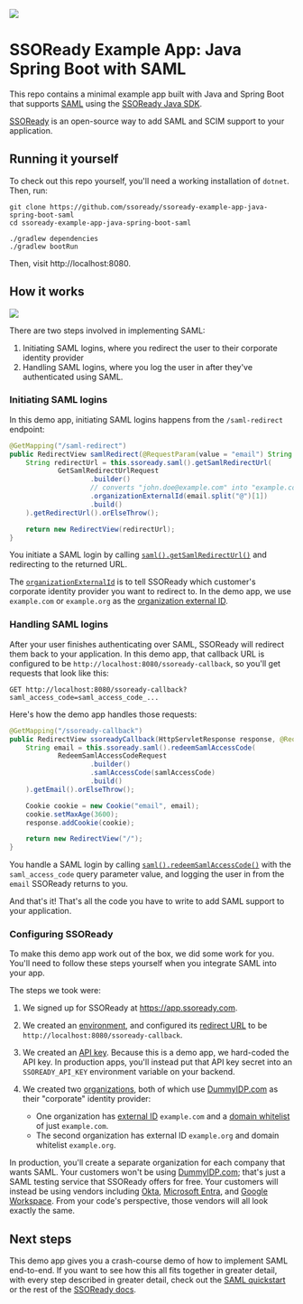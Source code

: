 ![](https://i.imgur.com/oaig6Au.gif)

# SSOReady Example App: Java Spring Boot with SAML

This repo contains a minimal example app built with Java and Spring Boot that
supports [SAML](https://ssoready.com/docs/saml/saml-quickstart) using the
[SSOReady Java SDK](https://github.com/ssoready/ssoready-java).

[SSOReady](https://github.com/ssoready/ssoready) is an open-source way to add
SAML and SCIM support to your application.

## Running it yourself

To check out this repo yourself, you'll need a working installation of `dotnet`.
Then, run:

```
git clone https://github.com/ssoready/ssoready-example-app-java-spring-boot-saml
cd ssoready-example-app-java-spring-boot-saml

./gradlew dependencies
./gradlew bootRun
```

Then, visit http://localhost:8080.

## How it works

![](https://i.imgur.com/DkcXB4F.png)

There are two steps involved in implementing SAML:

1. Initiating SAML logins, where you redirect the user to their corporate
   identity provider
2. Handling SAML logins, where you log the user in after they've authenticated
   using SAML.

### Initiating SAML logins

In this demo app, initiating SAML logins happens from the `/saml-redirect`
endpoint:

```java
@GetMapping("/saml-redirect")
public RedirectView samlRedirect(@RequestParam(value = "email") String email) {
    String redirectUrl = this.ssoready.saml().getSamlRedirectUrl(
            GetSamlRedirectUrlRequest
                    .builder()
                    // converts "john.doe@example.com" into "example.com"
                    .organizationExternalId(email.split("@")[1])
                    .build()
    ).getRedirectUrl().orElseThrow();

    return new RedirectView(redirectUrl);
}
```

You initiate a SAML login by calling
[`saml().getSamlRedirectUrl()`](https://ssoready.com/docs/api-reference/saml/get-saml-redirect-url)
and redirecting to the returned URL.

The
[`organizationExternalId`](https://ssoready.com/docs/api-reference/saml/get-saml-redirect-url#request.body.organizationExternalId)
is to tell SSOReady which customer's corporate identity provider you want to
redirect to. In the demo app, we use `example.com` or `example.org` as the
[organization external
ID](https://ssoready.com/docs/ssoready-concepts/organizations#organization-external-id).

### Handling SAML logins

After your user finishes authenticating over SAML, SSOReady will redirect them
back to your application. In this demo app, that callback URL is configured to
be `http://localhost:8080/ssoready-callback`, so you'll get requests that look
like this:

```
GET http://localhost:8080/ssoready-callback?saml_access_code=saml_access_code_...
```

Here's how the demo app handles those requests:

```java
@GetMapping("/ssoready-callback")
public RedirectView ssoreadyCallback(HttpServletResponse response, @RequestParam(value = "saml_access_code") String samlAccessCode) {
    String email = this.ssoready.saml().redeemSamlAccessCode(
            RedeemSamlAccessCodeRequest
                    .builder()
                    .samlAccessCode(samlAccessCode)
                    .build()
    ).getEmail().orElseThrow();

    Cookie cookie = new Cookie("email", email);
    cookie.setMaxAge(3600);
    response.addCookie(cookie);

    return new RedirectView("/");
}
```

You handle a SAML login by calling
[`saml().redeemSamlAccessCode()`](https://ssoready.com/docs/api-reference/saml/redeem-saml-access-code)
with the `saml_access_code` query parameter value, and logging the user in from
the `email` SSOReady returns to you.

And that's it! That's all the code you have to write to add SAML support to your
application.

### Configuring SSOReady

To make this demo app work out of the box, we did some work for you. You'll need
to follow these steps yourself when you integrate SAML into your app.

The steps we took were:

1. We signed up for SSOReady at https://app.ssoready.com.
2. We created an
   [environment](https://ssoready.com/docs/ssoready-concepts/environments), and
   configured its [redirect
   URL](https://ssoready.com/docs/ssoready-concepts/environments#redirect-url)
   to be `http://localhost:8080/ssoready-callback`.
3. We created an [API
   key](https://ssoready.com/docs/ssoready-concepts/environments#api-keys).
   Because this is a demo app, we hard-coded the API key. In production apps,
   you'll instead put that API key secret into an `SSOREADY_API_KEY` environment
   variable on your backend.
4. We created two
   [organizations](https://ssoready.com/docs/ssoready-concepts/organizations),
   both of which use [DummyIDP.com](https://ssoready.com/docs/dummyidp) as their
   "corporate" identity provider:

   - One organization has [external
     ID](https://ssoready.com/docs/ssoready-concepts/organizations#organization-external-id)
     `example.com` and a [domain
     whitelist](https://ssoready.com/docs/ssoready-concepts/organizations#domains)
     of just `example.com`.
   - The second organization has external ID `example.org` and domain whitelist
     `example.org`.

In production, you'll create a separate organization for each company that wants
SAML. Your customers won't be using [DummyIDP.com](https://dummyidp.com); that's
just a SAML testing service that SSOReady offers for free. Your customers will
instead be using vendors including
[Okta](https://www.okta.com/products/single-sign-on-customer-identity/),
[Microsoft
Entra](https://www.microsoft.com/en-us/security/business/microsoft-entra), and
[Google Workspace](https://workspace.google.com/). From your code's perspective,
those vendors will all look exactly the same.

## Next steps

This demo app gives you a crash-course demo of how to implement SAML end-to-end.
If you want to see how this all fits together in greater detail, with every step
described in greater detail, check out the [SAML
quickstart](https://ssoready.com/docs/saml/saml-quickstart) or the rest of the
[SSOReady docs](https://ssoready.com/docs).
